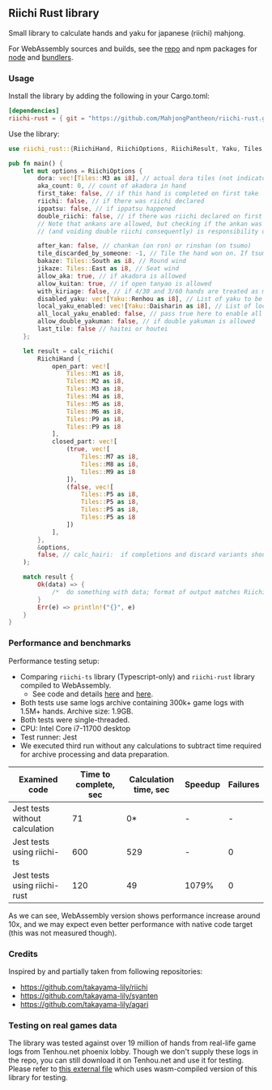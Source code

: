 ## Riichi Rust library

Small library to calculate hands and yaku for japanese (riichi) mahjong.

For WebAssembly sources and builds, see the [repo](https://github.com/MahjongPantheon/riichi-rs) and npm packages for [node](https://npmjs.com/package/riichi-rs-node) and [bundlers](https://npmjs.com/package/riichi-rs-bundlers).

### Usage

Install the library by adding the following in your Cargo.toml:

```toml
[dependencies]
riichi-rust = { git = "https://github.com/MahjongPantheon/riichi-rust.git", version = "1.0.0" }
```

Use the library:

```rust
use riichi_rust::{RiichiHand, RiichiOptions, RiichiResult, Yaku, Tiles, calc_riichi};

pub fn main() {
    let mut options = RiichiOptions {
        dora: vec![Tiles::M3 as i8], // actual dora tiles (not indicators value)
        aka_count: 0, // count of akadora in hand
        first_take: false, // if this hand is completed on first take
        riichi: false, // if there was riichi declared
        ippatsu: false, // if ippatsu happened
        double_riichi: false, // if there was riichi declared on first turn.
        // Note that ankans are allowed, but checking if the ankan was declared before double riichi
        // (and voiding double riichi consequently) is responsibility of external code.

        after_kan: false, // chankan (on ron) or rinshan (on tsumo)
        tile_discarded_by_someone: -1, // Tile the hand won on. If tsumo, pass -1
        bakaze: Tiles::South as i8, // Round wind
        jikaze: Tiles::East as i8, // Seat wind
        allow_aka: true, // if akadora is allowed
        allow_kuitan: true, // if open tanyao is allowed
        with_kiriage: false, // if 4/30 and 3/60 hands are treated as mangan
        disabled_yaku: vec![Yaku::Renhou as i8], // List of yaku to be disabled
        local_yaku_enabled: vec![Yaku::Daisharin as i8], // List of local yaku to be enabled
        all_local_yaku_enabled: false, // pass true here to enable all supported local yaku
        allow_double_yakuman: false, // if double yakuman is allowed
        last_tile: false // haitei or houtei
    };

    let result = calc_riichi(
        RiichiHand {
            open_part: vec![
                Tiles::M1 as i8,
                Tiles::M2 as i8,
                Tiles::M3 as i8,
                Tiles::M4 as i8,
                Tiles::M5 as i8,
                Tiles::M6 as i8,
                Tiles::P9 as i8,
                Tiles::P9 as i8
            ],
            closed_part: vec![
                (true, vec![
                    Tiles::M7 as i8,
                    Tiles::M8 as i8,
                    Tiles::M9 as i8
                ]),
                (false, vec![
                    Tiles::P5 as i8,
                    Tiles::P5 as i8,
                    Tiles::P5 as i8,
                    Tiles::P5 as i8
                ])
            ],
        },
        &options,
        false, // calc_hairi:  if completions and discard variants should be calculated
    );

    match result {
        Ok(data) => {
            /*  do something with data; format of output matches RiichiResult struct */
        }
        Err(e) => println!("{}", e)
    }
}
```

### Performance and benchmarks

Performance testing setup:
- Comparing `riichi-ts` library (Typescript-only) and `riichi-rust` library compiled to WebAssembly.
  - See code and details [here](https://github.com/MahjongPantheon/riichi-ts/blob/main/riichi_realdata_rs.test.ts) and [here](https://github.com/MahjongPantheon/riichi-ts/blob/main/riichi_realdata.test.ts).
- Both tests use same logs archive containing 300k+ game logs with 1.5M+ hands. Archive size: 1.9GB.
- Both tests were single-threaded.
- CPU: Intel Core i7-11700 desktop
- Test runner: Jest
- We executed third run without any calculations to subtract time required for archive processing and data preparation.

| Examined code | Time to complete, sec | Calculation time, sec | Speedup | Failures |
| ------------- | --------------------- | --------------------- | ------- | -------- |
| Jest tests without calculation | 71 | 0* | - | - |
| Jest tests using riichi-ts | 600 | 529 | - | 0 |
| Jest tests using riichi-rust | 120 | 49 | 1079% | 0 |

As we can see, WebAssembly version shows performance increase around 10x, and we may expect even better performance with native code target (this was not measured though).

### Credits

Inspired by and partially taken from following repositories:

- https://github.com/takayama-lily/riichi
- https://github.com/takayama-lily/syanten
- https://github.com/takayama-lily/agari

### Testing on real games data

The library was tested against over 19 million of hands from real-life game logs from Tenhou.net phoenix lobby. Though
we don't supply these logs in the repo, you can still download it on Tenhou.net and use it for testing. Please refer
to [this external file](https://github.com/MahjongPantheon/riichi-ts/blob/main/riichi_realdata_rs.test.ts) which uses
wasm-compiled version of this library for testing.
